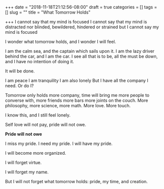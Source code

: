 +++
date = "2018-11-18T21:12:56-08:00"
draft = true
categories = []
tags = []
slug = ""
title = "What Tomorrow Holds"

+++
I cannot say that my mind is focused
I cannot say that my mind is distracted
nor blinded, bewildered, hindered or strained
but I cannot say my mind is focused

I wonder what tomorrow holds, and I wonder I will feel.

I am the calm sea, and the captain which sails upon it. I am the lazy driver behind the car, and I am the car. I see all that is to be, all the must be down, and I have no intention of doing it.

It will be done.

I am peace
I am tranquility
I am also lonely
But I have all the company I need. Or do I?

Tomorrow only holds more company, time will bring me more people to converse with, more friends more bars more joints on the couch. More philosophy, more science, more math. More love. More touch.

I know this, and I still feel lonely.

Self love will not pay, pride will not owe.

__Pride will not owe__

I miss my pride. I need my pride. I will have my pride.

I will become more organized.

I will forget virtue.

I will forget my name.

But I will not forget what tomorrow holds: pride, my time, and creation.
